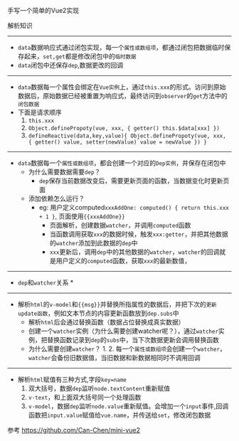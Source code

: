 手写一个简单的Vue2实现

解析知识

------------------------------
* `data`数据响应式通过闭包实现，每一个`属性或数组项`，都通过闭包把数据临时保存起来，`set,get`都是修改闭包中的`临时数据`
* `data`闭包中还保存`dep`,数据更改的回调

------------------------------
* `data`数据每一个属性会绑定在`Vue实例`上，通过`this.xxx`的形式。访问到原始数据后，原始数据已经被重置为响应式，最终访问到`observer`的`get`方法中的`闭包数据`
* 下面是请求顺序
  1. `this.xxx`
  2. `Object.definePropoty(vue, xxx, { getter() this.$data[xxx] })`
  3. `defineReactive(data,key,value){ Object.definePropoty(vue, xxx, { getter() value, setter(newValue) value = newValue }) }`

------------------------------
* `data`数据每一个`属性或数组项`，都会创建一个对应的`Dep实例`，并保存在闭包中
  * 为什么需要数据需要`dep`？
    * `dep`保存当前数据改变后，需要更新页面的函数，当数据变化时更新页面
  * 添加依赖怎么运行？
    * eg: 用户定义computed`xxxAddOne: computed() { return this.xxx + 1 }`, 页面使用`{{xxxAddOne}}`
      * 页面解析，创建数据`watcher`，并调用`computed`函数
      * 当函数调用获取`xxx`的数据时候，触发`xxx:getter`，并把其他数据的`watcher`添加到此数据的`dep`中
      * `xxx`更新后，调用`dep`中的其他数据的`watcher`，`watcher`的回调就是用户定义的`computed`函数，获取`xxx`的最新数值，

------------------------------
* `dep`和`watcher`关系
  * 

------------------------------
* 解析`html`的`v-model`和`{{msg}}`并替换所指属性的数据后，并把下次的`更新update函数`，例如文本节点的内容更新函数放到`dep.subs`中
  * 解析`html`后会通过替换函数（数据占位替换成真实数据）
  * 创建一个`watcher`实例（为什么需要创建watcher呢？），通过`watcher`实例，把替换函数记录到`dep`的`subs`中，当下次数据更新会调用替换函数
  * 为什么需要创建`watcher`？
    1. 
    2. 每一个`属性或数组项`会创建一个`watcher`，`watcher`会备份旧数据值，当旧数据和新数据相同时不调用回调

------------------------------
* 解析`html`赋值有三种方式,字段`key=name`
  1. 双大括号，数据`dep`监听`node.textContent`重新赋值
  2. `v-text`，和上面双大括号同一个处理函数
  3. `v-model`，数据`dep`监听`node.value`重新赋值。会增加一个`input`事件,回调函数把`input.value`赋值给`vue.name`，并传送给`set`，修改闭包数据

参考
https://github.com/Can-Chen/mini-vue2

